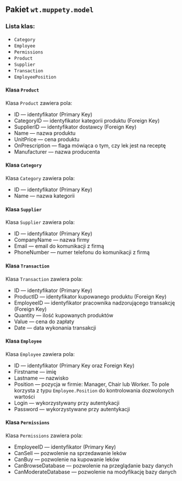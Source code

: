 ## Pakiet `wt.muppety.model`

### Lista klas:

* `Category`
* `Employee`
* `Permissions`
* `Product`
* `Supplier`
* `Transaction`
* `EmployeePosition`

#### Klasa `Product`

Klasa `Product` zawiera pola:

* ID — identyfikator (Primary Key)
* CategoryID — identyfikator kategorii produktu (Foreign Key)
* SupplierID — identyfikator dostawcy (Foreign Key)
* Name — nazwa produktu
* UnitPrice — cena produktu
* OnPrescription — flaga mówiąca o tym, czy lek jest na receptę
* Manufacturer — nazwa producenta

#### Klasa `Category`

Klasa `Category` zawiera pola:

* ID — identyfikator (Primary Key)
* Name — nazwa kategorii

#### Klasa `Supplier`

Klasa `Supplier` zawiera pola:

* ID — identyfikator (Primary Key)
* CompanyName — nazwa firmy
* Email — email do komunikacji z firmą
* PhoneNumber — numer telefonu do komunikacji z firmą

#### Klasa `Transaction`

Klasa `Transaction` zawiera pola:

* ID — identyfikator (Primary Key)
* ProductID — identyfikator kupowanego produktu (Foreign Key)
* EmployeeID — identyfikator pracownika nadzorującego transakcję (Foreign Key)
* Quantity — ilość kupowanych produktów
* Value — cena do zapłaty
* Date — data wykonania transakcji

#### Klasa `Employee`

Klasa `Employee` zawiera pola:

* ID — identyfikator (Primary Key oraz Foreign Key)
* Firstname — imię
* Lastname — nazwisko
* Position — pozycja w firmie: Manager, Chair lub Worker. To pole korzysta z typu `Employee.Position` do kontrolowania
  dozwolonych wartości
* Login — wykorzystywany przy autentykacji
* Password — wykorzystywane przy autentykacji

#### Klasa `Permissions`

Klasa `Permissions` zawiera pola:

* EmployeeID — identyfikator (Primary Key)
* CanSell — pozwolenie na sprzedawanie leków
* CanBuy — pozwolenie na kupowanie leków
* CanBrowseDatabase — pozwolenie na przeglądanie bazy danych
* CanModerateDatabase — pozwolenie na modyfikację bazy danych
